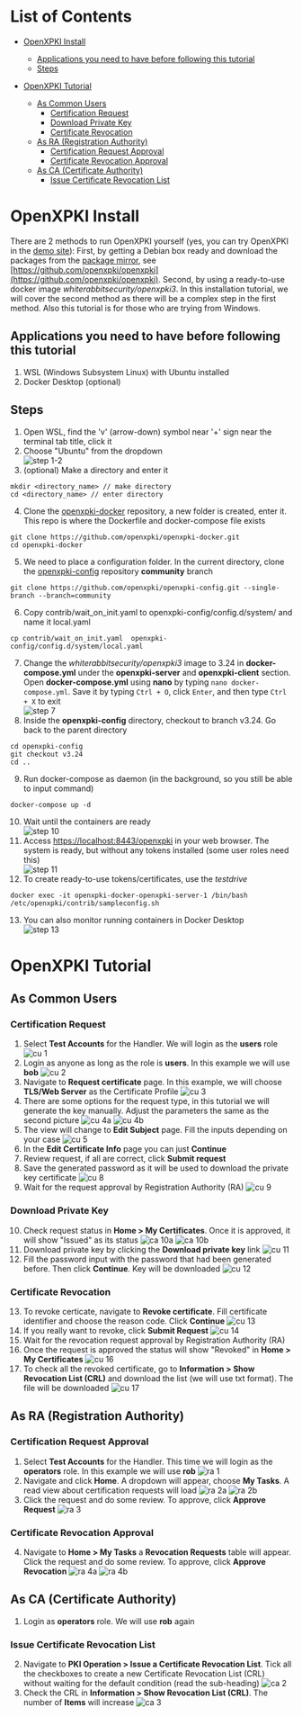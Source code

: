 # List of Contents
- [OpenXPKI Install](#openxpki-install)
  - [Applications you need to have before following this tutorial](#applications-you-need-to-have-before-following-this-tutorial)
  - [Steps](#steps)

- [OpenXPKI Tutorial](#openxpki-tutorial)
  - [As Common Users](#as-common-users)
    - [Certification Request](#certification-request)
    - [Download Private Key](#download-private-key)
    - [Certificate Revocation](#certificate-revocation)
  - [As RA (Registration Authority)](#as-ra-registration-authority)
    - [Certification Request Approval](#certification-request-approval)
    - [Certificate Revocation Approval](#certificate-revocation-approval)
  - [As CA (Certificate Authority)](#as-ca-certificate-authority)
    - [Issue Certificate Revocation List](#issue-certificate-revocation-list)

# OpenXPKI Install
There are 2 methods to run OpenXPKI yourself (yes, you can try OpenXPKI in the [demo site](http://demo.openxpki.org/)): First, by getting a Debian box ready and download the packages from the [package mirror](http://packages.openxpki.org/), see [https://github.com/openxpki/openxpki](https://github.com/openxpki/openxpki). Second, by using a ready-to-use docker image _whiterabbitsecurity/openxpki3_. In this installation tutorial, we will cover the second method as there will be a complex step in the first method. Also this tutorial is for those who are trying from Windows.

## Applications you need to have before following this tutorial
1. WSL (Windows Subsystem Linux) with Ubuntu installed
2. Docker Desktop (optional)

## Steps
1. Open WSL, find the 'v' (arrow-down) symbol near '+' sign near the terminal tab title, click it
2. Choose "Ubuntu" from the dropdown<br />
![step 1-2](gambar/step1-2.png)
3. (optional) Make a directory and enter it
```shell
mkdir <directory_name> // make directory
cd <directory_name> // enter directory
```
4. Clone the [openxpki-docker](https://github.com/openxpki/openxpki-docker) repository, a new folder is created, enter it. This repo is where the Dockerfile and docker-compose file exists
```shell
git clone https://github.com/openxpki/openxpki-docker.git
cd openxpki-docker
```
5. We need to place a configuration folder. In the current directory, clone the [openxpki-config](https://github.com/openxpki/openxpki-config) repository **community** branch
```shell
git clone https://github.com/openxpki/openxpki-config.git --single-branch --branch=community
```
6. Copy contrib/wait_on_init.yaml  to openxpki-config/config.d/system/ and name it local.yaml
```shell
cp contrib/wait_on_init.yaml  openxpki-config/config.d/system/local.yaml
```
7. Change the _whiterabbitsecurity/openxpki3_ image to 3.24 in **docker-compose.yml** under the **openxpki-server** and **openxpki-client** section. Open **docker-compose.yml** using **nano** by typing `nano docker-compose.yml`. Save it by typing `Ctrl + O`, click `Enter`,  and then type `Ctrl + X` to exit<br />
![step 7](gambar/step7.png)
8. Inside the **openxpki-config** directory, checkout to branch v3.24. Go back to the parent directory
```shell
cd openxpki-config
git checkout v3.24
cd ..
```
9. Run docker-compose as daemon (in the background, so you still be able to input command)
```shell
docker-compose up -d
```
10. Wait until the containers are ready<br />
![step 10](gambar/step10.png)
11. Access [https://localhost:8443/openxpki](https://localhost:8443/openxpki) in your web browser. The system is ready, but without any tokens installed (some user roles need this)<br />
![step 11](gambar/step11.png)
12. To create ready-to-use tokens/certificates, use the _testdrive_
```shell
docker exec -it openxpki-docker-openxpki-server-1 /bin/bash /etc/openxpki/contrib/sampleconfig.sh
```
13. You can also monitor running containers in Docker Desktop<br />
![step 13](gambar/step13.png)

# OpenXPKI Tutorial
## As Common Users
### Certification Request
1. Select **Test Accounts** for the Handler. We will login as the **users** role
![cu 1](gambar/cu/cu1.png)
2. Login as anyone as long as the role is **users**. In this example we will use **bob**
![cu 2](gambar/cu/cu2.png)
3. Navigate to **Request certificate** page. In this example, we will choose **TLS/Web Server** as the Certificate Profile
![cu 3](gambar/cu/cu3.png)
4. There are some options for the request type, in this tutorial we will generate the key manually. Adjust the parameters the same as the second picture
![cu 4a](gambar/cu/cu4a.png)
![cu 4b](gambar/cu/cu4b.png)
5. The view will change to **Edit Subject** page. Fill the inputs depending on your case
![cu 5](gambar/cu/cu5.png)
6. In the **Edit Certificate Info** page you can just **Continue**
7. Review request, if all are correct, click **Submit request**
8. Save the generated password as it will be used to download the private key certificate
![cu 8](gambar/cu/cu8.png)
9. Wait for the request approval by Registration Authority (RA)
![cu 9](gambar/cu/cu9.png)
### Download Private Key
10. Check request status in **Home > My Certificates**. Once it is approved, it will show "Issued" as its status
![ca 10a](gambar/ca/ca10a.png)
![ca 10b](gambar/ca/ca10b.png)
11. Download private key by clicking the **Download private key** link
![cu 11](gambar/cu/cu11.png)
12. Fill the password input with the password that had been generated before. Then click **Continue**. Key will be downloaded
![cu 12](gambar/cu/cu12.png)
### Certificate Revocation
13. To revoke certicate, navigate to **Revoke certificate**. Fill certificate identifier and choose the reason code. Click **Continue**
![cu 13](gambar/cu/cu13.png)
14. If you really want to revoke, click **Submit Request**
![cu 14](gambar/cu/cu14.png)
15. Wait for the revocation request approval by Registration Authority (RA)
16. Once the request is approved the status will show "Revoked" in **Home > My Certificates**
![cu 16](gambar/cu/cu16.png)
17. To check all the revoked certificate, go to **Information > Show Revocation List (CRL)** and download the list (we will use txt format). The file will be downloaded
![cu 17](gambar/cu/cu17.png)

## As RA (Registration Authority)
### Certification Request Approval
1. Select **Test Accounts** for the Handler. This time we will login as the **operators** role. In this example we will use **rob**
![ra 1](gambar/ra/ra1.png)
2. Navigate and click **Home**. A dropdown will appear, choose **My Tasks**. A read view about certification requests will load
![ra 2a](gambar/ra/ra2a.png)
![ra 2b](gambar/ra/ra2b.png)
3. Click the request and do some review. To approve, click **Approve Request**
![ra 3](gambar/ra/ra3.png)
### Certificate Revocation Approval
4. Navigate to **Home > My Tasks** a **Revocation Requests** table will appear. Click the request and do some review. To approve, click **Approve Revocation**
![ra 4a](gambar/ra/ra4a.png)
![ra 4b](gambar/ra/ra4b.png)

## As CA (Certificate Authority)
1. Login as **operators** role. We will use **rob** again
### Issue Certificate Revocation List
2. Navigate to **PKI Operation > Issue a Certificate Revocation List**. Tick all the checkboxes to create a new Certificate Revocation List (CRL) without waiting for the default condition (read the sub-heading)
![ca 2](gambar/ca/ca2.png)
3. Check the CRL in **Information > Show Revocation List (CRL)**. The number of **Items** will increase
![ca 3](gambar/ca/ca3.png)